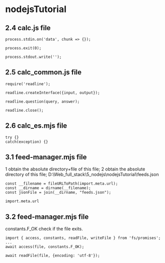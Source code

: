 # nodejsTutorial

## 2.4 calc.js file
```
process.stdin.on('data', chunk => {});
```
```
process.exit(0);
```
```
process.stdout.write('');
```

## 2.5 calc_common.js file
```
require('readline');
```
```
readline.createInterface({input, output});
```
```
readline.question(query, answer);
```
```
readline.close();
```

## 2.6 calc_es.mjs file
```
try {}
catch(exception) {}
```

## 3.1 feed-manager.mjs file
1 obtain the absolute directory+file of this file;
2 obtain the absolute directory of this file;
  D:\Web_full_stack\5_nodejs\nodejsTutorial\feeds.json
```
const __filename = fileURLToPath(import.meta.url); 
const __dirname = dirname(__filename); 
const jsonFile = join(__dirname, "feeds.json");
```
```
import.meta.url
```

## 3.2 feed-manager.mjs file
constants.F_OK check if the file exits.
```
import { access, constants, readFile, writeFile } from 'fs/promises';
...
await access(file, constants.F_OK);
```
```
await readFile(file, {encoding: 'utf-8'});
```
